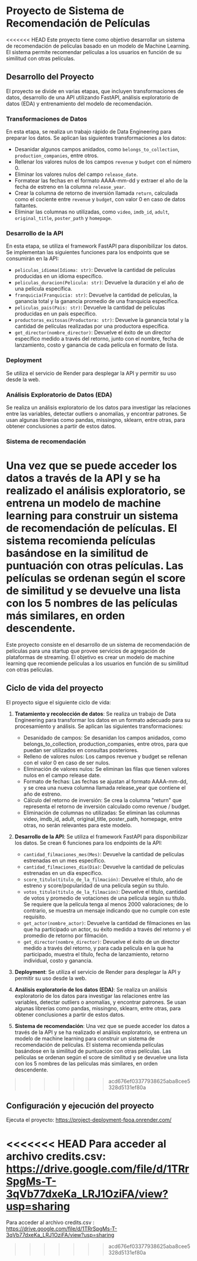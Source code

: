 # Proyecto de Sistema de Recomendación de Películas

<<<<<<< HEAD
Este proyecto tiene como objetivo desarrollar un sistema de recomendación de películas basado en un modelo de Machine Learning. El sistema permite recomendar películas a los usuarios en función de su similitud con otras películas.

## Desarrollo del Proyecto

El proyecto se divide en varias etapas, que incluyen transformaciones de datos, desarrollo de una API utilizando FastAPI, análisis exploratorio de datos (EDA) y entrenamiento del modelo de recomendación.

### Transformaciones de Datos

En esta etapa, se realiza un trabajo rápido de Data Engineering para preparar los datos. Se aplican las siguientes transformaciones a los datos:

- Desanidar algunos campos anidados, como `belongs_to_collection`, `production_companies`, entre otros.
- Rellenar los valores nulos de los campos `revenue` y `budget` con el número 0.
- Eliminar los valores nulos del campo `release_date`.
- Formatear las fechas en el formato AAAA-mm-dd y extraer el año de la fecha de estreno en la columna `release_year`.
- Crear la columna de retorno de inversión llamada `return`, calculada como el cociente entre `revenue` y `budget`, con valor 0 en caso de datos faltantes.
- Eliminar las columnas no utilizadas, como `video`, `imdb_id`, `adult`, `original_title`, `poster_path` y `homepage`.

### Desarrollo de la API

En esta etapa, se utiliza el framework FastAPI para disponibilizar los datos. Se implementan las siguientes funciones para los endpoints que se consumirán en la API:

- `peliculas_idioma(Idioma: str)`: Devuelve la cantidad de películas producidas en un idioma específico.
- `peliculas_duracion(Pelicula: str)`: Devuelve la duración y el año de una película específica.
- `franquicia(Franquicia: str)`: Devuelve la cantidad de películas, la ganancia total y la ganancia promedio de una franquicia específica.
- `peliculas_pais(Pais: str)`: Devuelve la cantidad de películas producidas en un país específico.
- `productoras_exitosas(Productora: str)`: Devuelve la ganancia total y la cantidad de películas realizadas por una productora específica.
- `get_director(nombre_director)`: Devuelve el éxito de un director específico medido a través del retorno, junto con el nombre, fecha de lanzamiento, costo y ganancia de cada película en formato de lista.

### Deployment

Se utiliza el servicio de Render para desplegar la API y permitir su uso desde la web.

### Análisis Exploratorio de Datos (EDA)

Se realiza un análisis exploratorio de los datos para investigar las relaciones entre las variables, detectar outliers o anomalías, y encontrar patrones. Se usan algunas librerías como pandas, missingno, sklearn, entre otras, para obtener conclusiones a partir de estos datos.

### Sistema de recomendación 

Una vez que se puede acceder los datos  a través de la API y se ha realizado el análisis exploratorio, se entrena un modelo de machine learning para construir un sistema de recomendación de películas. El sistema recomienda películas basándose en la similitud de puntuación con otras películas. Las películas se ordenan según el score de similitud y se devuelve una lista con los 5 nombres de las películas más similares, en orden descendente.
=======
Este proyecto consiste en el desarrollo de un sistema de recomendación de películas para una startup que provee servicios de agregación de plataformas de streaming. El objetivo es crear un modelo de machine learning que recomiende películas a los usuarios en función de su similitud con otras películas.

## Ciclo de vida del proyecto

El proyecto sigue el siguiente ciclo de vida:

1. **Tratamiento y recolección de datos**: Se realiza un trabajo de Data Engineering para transformar los datos en un formato adecuado para su procesamiento y análisis. Se aplican las siguientes transformaciones:

    - Desanidado de campos: Se desanidan los campos anidados, como belongs_to_collection, production_companies, entre otros, para que puedan ser utilizados en consultas posteriores.
    - Relleno de valores nulos: Los campos revenue y budget se rellenan con el valor 0 en caso de ser nulos.
    - Eliminación de valores nulos: Se eliminan las filas que tienen valores nulos en el campo release date.
    - Formato de fechas: Las fechas se ajustan al formato AAAA-mm-dd, y se crea una nueva columna llamada release_year que contiene el año de estreno.
    - Cálculo del retorno de inversión: Se crea la columna "return" que representa el retorno de inversión calculado como revenue / budget.
    - Eliminación de columnas no utilizadas: Se eliminan las columnas video, imdb_id, adult, original_title, poster_path, homepage, entre otras, no serán relevantes para este modelo.

2. **Desarrollo de la API**: Se utiliza el framework FastAPI para disponibilizar los datos. Se crean 6 funciones para los endpoints de la API:

    - `cantidad_filmaciones_mes(Mes)`: Devuelve la cantidad de películas estrenadas en un mes específico.
    - `cantidad_filmaciones_dia(Dia)`: Devuelve la cantidad de películas estrenadas en un día específico.
    - `score_titulo(titulo_de_la_filmación)`: Devuelve el título, año de estreno y score/popularidad de una película según su título.
    - `votos_titulo(titulo_de_la_filmación)`: Devuelve el título, cantidad de votos y promedio de votaciones de una película según su título. Se requiere que la película tenga al menos 2000 valoraciones; de lo contrario, se muestra un mensaje indicando que no cumple con este requisito.
    - `get_actor(nombre_actor)`: Devuelve la cantidad de filmaciones en las que ha participado un actor, su éxito medido a través del retorno y el promedio de retorno por filmación.
    - `get_director(nombre_director)`: Devuelve el éxito de un director medido a través del retorno, y para cada película en la que ha participado, muestra el título, fecha de lanzamiento, retorno individual, costo y ganancia.

3. **Deployment**: Se utiliza el servicio de Render para desplegar la API y permitir su uso desde la web.

4. **Análisis exploratorio de los datos (EDA)**: Se realiza un análisis exploratorio de los datos para investigar las relaciones entre las variables, detectar outliers o anomalías, y encontrar patrones. Se usan algunas librerías como pandas, missingno, sklearn, entre otras, para obtener conclusiones a partir de estos datos.

5. **Sistema de recomendación**: Una vez que se puede acceder los datos  a través de la API y se ha realizado el análisis exploratorio, se entrena un modelo de machine learning para construir un sistema de recomendación de películas. El sistema recomienda películas basándose en la similitud de puntuación con otras películas. Las películas se ordenan según el score de similitud y se devuelve una lista con los 5 nombres de las películas más similares, en orden descendente.
>>>>>>> acd676ef03377938625aba8cee5328d5131ef80a

## Configuración y ejecución del proyecto

Ejecuta el proyecto: https://project-deployment-fpoa.onrender.com/

<<<<<<< HEAD
Para acceder al archivo credits.csv:      
https://drive.google.com/file/d/1TRrSpgMs-T-3qVb77dxeKa_LRJ1OziFA/view?usp=sharing
=======
Para acceder al archivo credits.csv : https://drive.google.com/file/d/1TRrSpgMs-T-3qVb77dxeKa_LRJ1OziFA/view?usp=sharing
>>>>>>> acd676ef03377938625aba8cee5328d5131ef80a
